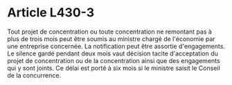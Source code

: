 # Article L430-3

Tout projet de concentration ou toute concentration ne remontant pas à plus de trois mois peut être soumis au ministre chargé de l'économie par une entreprise concernée. La notification peut être assortie d'engagements. Le silence gardé pendant deux mois vaut décision tacite d'acceptation du projet de concentration ou de la concentration ainsi que des engagements qui y sont joints. Ce délai est porté à six mois si le ministre saisit le Conseil de la concurrence.